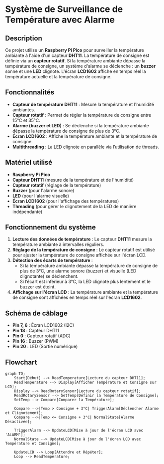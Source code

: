 # Système de Surveillance de Température avec Alarme

## Description
Ce projet utilise un **Raspberry Pi Pico** pour surveiller la température ambiante à l'aide d'un capteur **DHT11**. La température de consigne est définie via un **capteur rotatif**. Si la température ambiante dépasse la température de consigne, un système d'alarme se déclenche : un **buzzer** sonne et une **LED** clignote. L'écran **LCD1602** affiche en temps réel la température actuelle et la température de consigne.

## Fonctionnalités
- **Capteur de température DHT11** : Mesure la température et l'humidité ambiantes.
- **Capteur rotatif** : Permet de régler la température de consigne entre 15°C et 35°C.
- **Alarme (buzzer et LED)** : Se déclenche si la température ambiante dépasse la température de consigne de plus de 3°C.
- **Écran LCD1602** : Affiche la température ambiante et la température de consigne.
- **Multithreading** : La LED clignote en parallèle via l’utilisation de threads.

## Matériel utilisé
- **Raspberry Pi Pico**
- **Capteur DHT11** (mesure de la température et de l'humidité)
- **Capteur rotatif** (réglage de la température)
- **Buzzer** (pour l'alarme sonore)
- **LED** (pour l'alarme visuelle)
- **Écran LCD1602** (pour l'affichage des températures)
- **Threading** (pour gérer le clignotement de la LED de manière indépendante)

## Fonctionnement du système
1. **Lecture des données de température** : Le capteur **DHT11** mesure la température ambiante à intervalles réguliers.
2. **Réglage de la température de consigne** : Le capteur rotatif est utilisé pour ajuster la température de consigne affichée sur l'écran LCD.
3. **Détection des écarts de température** :
   - Si la température ambiante dépasse la température de consigne de plus de 3°C, une alarme sonore (buzzer) et visuelle (LED clignotante) se déclenchent.
   - Si l’écart est inférieur à 3°C, la LED clignote plus lentement et le buzzer est éteint.
4. **Affichage sur l'écran LCD** : La température ambiante et la température de consigne sont affichées en temps réel sur l'écran **LCD1602**.

## Schéma de câblage
- **Pin 7, 6** : Écran LCD1602 (I2C)
- **Pin 18** : Capteur DHT11
- **Pin 0** : Capteur rotatif (ADC)
- **Pin 16** : Buzzer (PWM)
- **Pin 20** : LED (Sortie numérique)

## Flowchart

```mermaid
graph TD;
    Start[Début] --> ReadTemperature[Lecture du capteur DHT11];
    ReadTemperature --> Display[Afficher Température et Consigne sur LCD];
    Display --> ReadRotarySensor[Lecture du capteur rotatif];
    ReadRotarySensor --> SetTemp[Définir la Température de Consigne];
    SetTemp --> Compare[Comparer la Température];
    
    Compare -->|Temp > Consigne + 3°C| TriggerAlarm[Déclencher Alarme et Clignotement];
    Compare -->|Temp <= Consigne + 3°C| NormalState[Alarme Désactivée];
    
    TriggerAlarm --> UpdateLCD[Mise à jour de l'écran LCD avec 'ALARM'];
    NormalState --> UpdateLCD[Mise à jour de l'écran LCD avec Température et Consigne];
    
    UpdateLCD --> Loop[Attendre et Répéter];
    Loop --> ReadTemperature;


